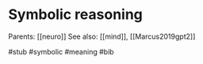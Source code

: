 # Symbolic reasoning

Parents: [[neuro]]
See also: [[mind]], [[Marcus2019gpt2]]

#stub #symbolic #meaning #bib


